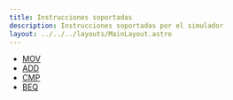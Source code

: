 ```yaml
---
title: Instrucciones soportadas
description: Instrucciones soportadas por el simulador
layout: ../../../layouts/MainLayout.astro
---
```


* [MOV](/es/instructions/MOV)
* [ADD](/es/instructions/ADD)
* [CMP](/es/instructions/CMP)
* [BEQ](/es/instructions/BEQ)

